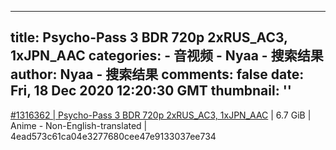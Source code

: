 
---
title: Psycho-Pass 3 BDR 720p 2xRUS_AC3, 1xJPN_AAC
categories: 
    - 音视频
    - Nyaa - 搜索结果
author: Nyaa - 搜索结果
comments: false
date: Fri, 18 Dec 2020 12:20:30 GMT
thumbnail: ''
---

<div>   
<a href="https://nyaa.si/view/1316362">#1316362 | Psycho-Pass 3 BDR 720p 2xRUS_AC3, 1xJPN_AAC</a> | 6.7 GiB | Anime - Non-English-translated | 4ead573c61ca04e3277680cee47e9133037ee734  
</div>
            